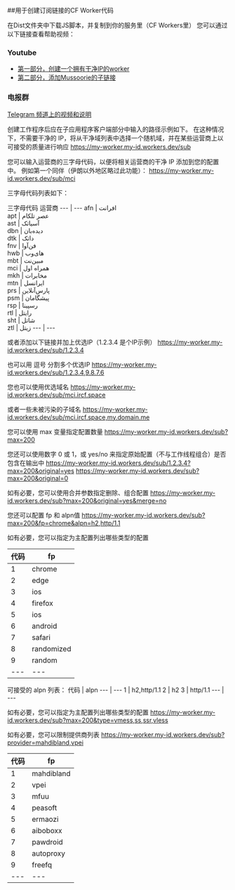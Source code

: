 ##用于创建订阅链接的CF Worker代码

在Dist文件夹中下载JS脚本，并复制到你的服务里（CF Workers里）
您可以通过以下链接查看帮助视频：

### Youtube

- [第一部分，创建一个拥有干净IP的worker](https://youtu.be/oxYoILJ9Hgk)
- [第二部分，添加Mussoorie的子链接](https://youtu.be/Pq5FWdG31Yc)

### 电报群

[Telegram 频道上的视频和说明](https://t.me/vahidgeek/72)


创建工作程序后应在子应用程序客户端部分中输入的路径示例如下。 在这种情况下，不需要干净的 IP，将从干净域列表中选择一个随机域，并在某些运营商上以可接受的质量进行响应
https://my-worker.my-id.workers.dev/sub


您可以输入运营商的三字母代码，以便将相关运营商的干净 IP 添加到您的配置中。 例如第一个同伴（伊朗以外地区略过此功能）：
https://my-worker.my-id.workers.dev/sub/mci

三字母代码列表如下：

三字母代码    运营商
---         | --- 
afn         | افرانت       
apt         | عصر تلکام    
ast         | آسیاتک       
dbn         | دیده‌بان     
dtk         | داتک    
fnv         | فن‌آوا        
hwb         | های‌وب        
mbt         | مبین‌نت       
mci         | همراه اول    
mkh         | مخابرات      
mtn         | ایرانسل      
prs         | پارس‌آنلاین    
psm         | پیشگامان    
rsp         | رسپینا       
rtl         | رایتل        
sht         | شاتل         
ztl         | زیتل
---         | ---


或者添加以下链接并加上优选IP（1.2.3.4 是个IP示例）
https://my-worker.my-id.workers.dev/sub/1.2.3.4

也可以用 逗号 分割多个优选IP
https://my-worker.my-id.workers.dev/sub/1.2.3.4,9.8.7.6

您也可以使用优选域名
https://my-worker.my-id.workers.dev/sub/mci.ircf.space

或者一些未被污染的子域名
https://my-worker.my-id.workers.dev/sub/mci.ircf.space,my.domain.me

您可以使用 max 变量指定配置数量
https://my-worker.my-id.workers.dev/sub?max=200

您还可以使用数字 0 或 1，或 yes/no 来指定原始配置（不与工作线程组合）是否包含在输出中
https://my-worker.my-id.workers.dev/sub/1.2.3.4?max=200&original=yes
https://my-worker.my-id.workers.dev/sub?max=200&original=0

如有必要，您可以使用合并参数指定删除、组合配置
https://my-worker.my-id.workers.dev/sub?max=200&original=yes&merge=no

您还可以配置 fp 和 alpn值
https://my-worker.my-id.workers.dev/sub?max=200&fp=chrome&alpn=h2,http/1.1

如有必要，您可以指定为主配置列出哪些类型的配置

代码 | fp
---  | ---
 1   | chrome
 2   | edge
 3   | ios
 4   | firefox
 5   | ios
 6   | android
 7   | safari
 8   | randomized
 9   | random
---  | ---

可接受的 alpn 列表：
代码 | alpn
---  | ---
1    | h2,http/1.1
2    | h2
3    | http/1.1
---  | ---

如有必要，您可以指定为主配置列出哪些类型的配置
https://my-worker.my-id.workers.dev/sub?max=200&type=vmess,ss,ssr,vless

如有必要，您可以限制提供商列表
https://my-worker.my-id.workers.dev/sub?provider=mahdibland,vpei

代码 | fp
---  | ---
 1   | mahdibland
 2   | vpei
 3   | mfuu
 4   | peasoft
 5   | ermaozi
 6   | aiboboxx
 7   | pawdroid
 8   | autoproxy
 9   | freefq
---  | ---
